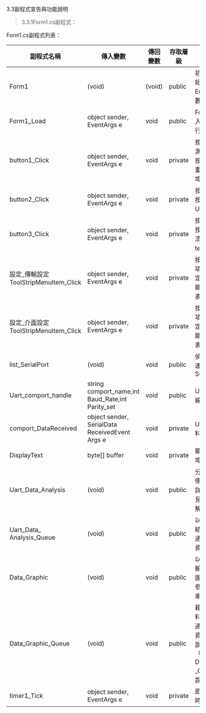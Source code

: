 3.3副程式宣告與功能說明

>   3.3.1Form1.cs副程式：

Form1.cs副程式列表：

| 副程式名稱                             | 傳入變數                                            | 傳回變數 | 存取層級 | 功能                                                                                                 |
|----------------------------------------|-----------------------------------------------------|----------|----------|------------------------------------------------------------------------------------------------------|
| Form1                                  | (void)                                              | (void)   | public   | 初始化表單 初始化ErrorCode 變數為0                                                                   |
| Form1\_Load                            | object sender, EventArgs e                          | void     | public   | Form1表單載入時 執行，執行初始設定                                                                   |
| button1\_Click                         | object sender, EventArgs e                          | void     | private  | 按下「重新偵測SerialPort」按鈕時 執行，重新偵測 串列埠                                               |
| button2\_Click                         | object sender, EventArgs e                          | void     | private  | 按下「連線」按鈕 時執行Uart連線工作                                                                  |
| button3\_Click                         | object sender, EventArgs e                          | void     | private  | 按下「清除」按鈕 時執行，清空 textBox1資料                                                           |
| 設定\_傳輸設定ToolStripMenuItem\_Click | object sender, EventArgs e                          | void     | private  | 按下功能表選項 「傳輸設定」時執行 ，顯示傳輸設定表單                                                 |
| 設定\_介面設定ToolStripMenuItem\_Click | object sender, EventArgs e                          | void     | private  | 按下功能表選項 「介面設定」時執行 ，顯示介面設定表單                                                 |
| list\_SerialPort                       | (void)                                              | void     | public   | 偵測並列出已連線的 SerialPort                                                                        |
| Uart\_comport\_handle                  | string comport\_name,int Baud\_Rate,int Parity\_set | void     | public   | Uart串列埠連線處理                                                                                   |
| comport\_DataReceived                  | object sender, SerialData ReceivedEvent Args e      | void     | private  | Uart串列埠資料接收                                                                                   |
| DisplayText                            | byte[] buffer                                       | void     | private  | 顯示Uart串列埠 接收資料                                                                              |
| Uart\_Data\_Analysis                   | (void)                                              | void     | public   | 分析Uart通訊傳輸 接收資料 詳細說明請參見 「3.7字串解析」                                             |
| Uart\_Data\_ Analysis\_Queue           | (void)                                              | void     | public   | 以Queue資料結構 分析Uart通訊傳輸 接收資料                                                            |
| Data\_Graphic                          | (void)                                              | void     | public   | 以Uart通訊傳輸 接收資料繪圖 詳細說明請參見 「3.7字串解析」                                           |
| Data\_Graphic\_Queue                   | (void)                                              | void     | public   | 藉由Queue資料結構 將Uart通訊傳輸 接收資料繪圖 詳細說明請參見 「3.7.5 Data\_Graphic \_Queue設計說明」 |
| timer1\_Tick                           | object sender, EventArgs e                          | void     | private  | 即時更新現在時間                                                                                     |

